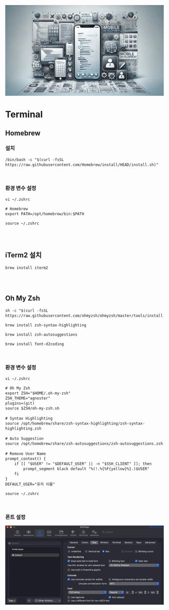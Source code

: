 ![image](./setup.png)
# Terminal
## Homebrew
### 설치
```shell
/bin/bash -c "$(curl -fsSL https://raw.githubusercontent.com/Homebrew/install/HEAD/install.sh)"
```
<br/>

### 환경 변수 설정
```shell
vi ~/.zshrc
```
```shell
# Homebrew
export PATH=/opt/homebrew/bin:$PATH
```
```shell
source ~/.zshrc
```
<br/>
<br/>

## iTerm2 설치
```shell
brew install iterm2
```
<br/>
<br/>

## Oh My Zsh
```shell
sh -c "$(curl -fsSL https://raw.githubusercontent.com/ohmyzsh/ohmyzsh/master/tools/install.sh)"
```
```shell
brew install zsh-syntax-highlighting
```
```shell
brew install zsh-autosuggestions
```
```shell
brew install font-d2coding
```
<br/>

### 환경 변수 설정
```shell
vi ~/.zshrc
```
```shell
# Oh My Zsh
export ZSH="$HOME/.oh-my-zsh"
ZSH_THEME="agnoster"
plugins=(git)
source $ZSH/oh-my-zsh.sh

# Syntax Highlighting
source /opt/homebrew/share/zsh-syntax-highlighting/zsh-syntax-highlighting.zsh

# Auto Suggestion
source /opt/homebrew/share/zsh-autosuggestions/zsh-autosuggestions.zsh

# Remove User Name
prompt_context() {
    if [[ "$USER" != "$DEFAULT_USER" || -n "$SSH_CLIENT" ]]; then
        prompt_segment black default "%(!.%{%F{yellow}%}.)$USER"
    fi
}
DEFAULT_USER="유저 이름"
```
```shell
source ~/.zshrc
```
<br/>

### 폰트 설정
![image](./font.png)<br/>
